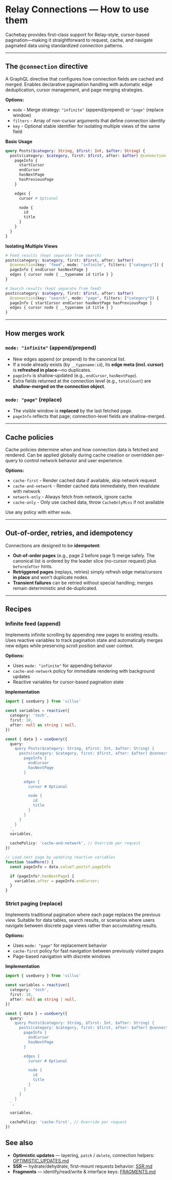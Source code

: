 # Relay Connections — How to use them

Cachebay provides first-class support for Relay-style, cursor-based pagination—making it straightforward to request, cache, and navigate paginated data using standardized connection patterns.

---

## The `@connection` directive

A GraphQL directive that configures how connection fields are cached and merged. Enables declarative pagination handling with automatic edge deduplication, cursor management, and page merging strategies.

**Options:**
- `mode` - Merge strategy: `"infinite"` (append/prepend) or `"page"` (replace window)
- `filters` - Array of non-cursor arguments that define connection identity
- `key` - Optional stable identifier for isolating multiple views of the same field

**Basic Usage**
```graphql
query Posts($category: String, $first: Int, $after: String) {
  posts(category: $category, first: $first, after: $after) @connection(mode: "infinite", filters: ["category"]) {
    pageInfo {
      startCursor
      endCursor
      hasNextPage
      hasPreviousPage
    }

    edges {
      cursor # Optional

      node {
        id
        title
      }
    }
  }
}
```

**Isolating Multiple Views**
```graphql
# Feed results (kept separate from search)
posts(category: $category, first: $first, after: $after)
  @connection(key: "feed", mode: "infinite", filters: ["category"]) {
  pageInfo { endCursor hasNextPage }
  edges { cursor node { __typename id title } }
}

# Search results (kept separate from feed)
posts(category: $category, first: $first, after: $after)
  @connection(key: "search", mode: "page", filters: ["category"]) {
  pageInfo { startCursor endCursor hasNextPage hasPreviousPage }
  edges { cursor node { __typename id title } }
}
```

---

## How merges work

### `mode: "infinite"` (append/prepend)

- New edges append (or prepend) to the canonical list.
- If a node already exists (by `__typename:id`), its **edge meta (incl. cursor)** is **refreshed in place**—no duplicates.
- `pageInfo` is shallow-updated (e.g., `endCursor`, `hasNextPage`).
- Extra fields returned at the connection level (e.g., `totalCount`) are **shallow-merged on the connection object**.

### `mode: "page"` (replace)

- The visible window is **replaced** by the last fetched page.
- `pageInfo` reflects that page; connection-level fields are shallow-merged.

---

## Cache policies

Cache policies determine when and how connection data is fetched and rendered. Can be applied globally during cache creation or overridden per-query to control network behavior and user experience.

**Options:**
- `cache-first` - Render cached data if available, skip network request
- `cache-and-network` - Render cached data immediately, then revalidate with network
- `network-only` - Always fetch from network, ignore cache
- `cache-only` - Only use cached data, throw `CacheOnlyMiss` if not available

Use any policy with either `mode`.

---

## Out-of-order, retries, and idempotency

Connections are designed to be **idempotent**:

- **Out-of-order pages** (e.g., page 2 before page 1) merge safely. The canonical list is ordered by the leader slice (no-cursor request) plus `before`/`after` hints.
- **Retriggered pages** (replays, retries) simply refresh edge meta/cursors **in place** and won't duplicate nodes.
- **Transient failures** can be retried without special handling; merges remain deterministic and de-duplicated.

---

## Recipes

### Infinite feed (append)

Implements infinite scrolling by appending new pages to existing results. Uses reactive variables to track pagination state and automatically merges new edges while preserving scroll position and user context.

**Options:**
- Uses `mode: "infinite"` for appending behavior
- `cache-and-network` policy for immediate rendering with background updates
- Reactive variables for cursor-based pagination state

**Implementation**
```ts
import { useQuery } from 'villus'

const variables = reactive({
  category: 'tech',
  first: 10,
  after: null as string | null,
})

const { data } = useQuery({
  query: `
    query Posts($category: String, $first: Int, $after: String) {
      posts(category: $category, first: $first, after: $after) @connection(mode: "infinite", filters: ["category"]) {
        pageInfo {
          endCursor
          hasNextPage
        }

        edges {
          cursor # Optional

          node {
            id
            title
          }
        }
      }
    }
  `,
  variables,

  cachePolicy: 'cache-and-network', // Override per request
})

// Load next page by updating reactive variables
function loadMore() {
  const pageInfo = data.value?.posts?.pageInfo

  if (pageInfo?.hasNextPage) {
    variables.after = pageInfo.endCursor;
  }
}
```

### Strict paging (replace)

Implements traditional pagination where each page replaces the previous view. Suitable for data tables, search results, or scenarios where users navigate between discrete page views rather than accumulating results.

**Options:**
- Uses `mode: "page"` for replacement behavior
- `cache-first` policy for fast navigation between previously visited pages
- Page-based navigation with discrete windows

**Implementation**
```ts
import { useQuery } from 'villus'

const variables = reactive({
  category: 'tech',
  first: 10,
  after: null as string | null,
})

const { data } = useQuery({
  query: `
    query Posts($category: String, $first: Int, $after: String) {
      posts(category: $category, first: $first, after: $after) @connection(mode: "page", filters: ["category"]) {
        pageInfo {
          endCursor
          hasNextPage
        }

        edges {
          cursor # Optional

          node {
            id
            title
          }
        }
      }
    }
  `,

  variables,

  cachePolicy: 'cache-first', // Override per request
})
```

## See also

- **Optimistic updates** — layering, `patch` / `delete`, connection helpers: [OPTIMISTIC_UPDATES.md](./OPTIMISTIC_UPDATES.md)
- **SSR** — hydrate/dehydrate, first-mount requests behavior: [SSR.md](./SSR.md)
- **Fragments** — identify/read/write & interface keys: [FRAGMENTS.md](./CACHE_FRAGMENTS.md)
